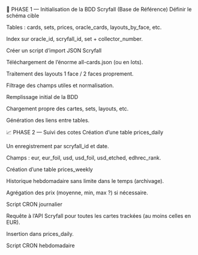 🔧 PHASE 1 — Initialisation de la BDD Scryfall (Base de Référence)
Définir le schéma cible

Tables : cards, sets, prices, oracle_cards, layouts_by_face, etc.

Index sur oracle_id, scryfall_id, set + collector_number.

Créer un script d’import JSON Scryfall

Téléchargement de l’énorme all-cards.json (ou en lots).

Traitement des layouts 1 face / 2 faces proprement.

Filtrage des champs utiles et normalisation.

Remplissage initial de la BDD

Chargement propre des cartes, sets, layouts, etc.

Génération des liens entre tables.

📈 PHASE 2 — Suivi des cotes
Création d’une table prices_daily

Un enregistrement par scryfall_id et date.

Champs : eur, eur_foil, usd, usd_foil, usd_etched, edhrec_rank.

Création d’une table prices_weekly

Historique hebdomadaire sans limite dans le temps (archivage).

Agrégation des prix (moyenne, min, max ?) si nécessaire.

Script CRON journalier

Requête à l’API Scryfall pour toutes les cartes trackées (au moins celles en EUR).

Insertion dans prices_daily.

Script CRON hebdomadaire
